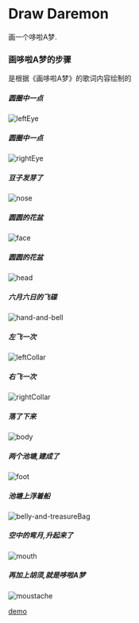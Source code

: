 # Draw Daremon

画一个哆啦A梦.

### 画哆啦A梦的步骤

是根据《画哆啦A梦》的歌词内容绘制的

##### 圆圈中一点

![leftEye](./src/assets/daremonGif/leftEye.gif)

##### 圆圈中一点

![rightEye](./src/assets/daremonGif/rightEye.gif)

##### 豆子发芽了

![nose](./src/assets/daremonGif/nose.gif)

##### 圆圆的花盆

![face](./src/assets/daremonGif/face.gif)

##### 圆圆的花盆

![head](./src/assets/daremonGif/head.gif)

##### 六月六日的飞碟

![hand-and-bell](./src/assets/daremonGif/hand-and-bell.gif)

##### 左飞一次

![leftCollar](./src/assets/daremonGif/leftCollar.gif)

##### 右飞一次

![rightCollar](./src/assets/daremonGif/rightCollar.gif)

##### 落了下来

![body](./src/assets/daremonGif/body.gif)

##### 两个池塘,建成了

![foot](./src/assets/daremonGif/foot.gif)

##### 池塘上浮着船

![belly-and-treasureBag](./src/assets/daremonGif/belly-and-treasureBag.gif)

##### 空中的弯月,升起来了

![mouth](./src/assets/daremonGif/mouth.gif)

##### 再加上胡须,就是哆啦A梦

![moustache](./src/assets/daremonGif/moustache.gif)

[demo](https://dongjialiang.github.io/draw-daremon/src/index.html)